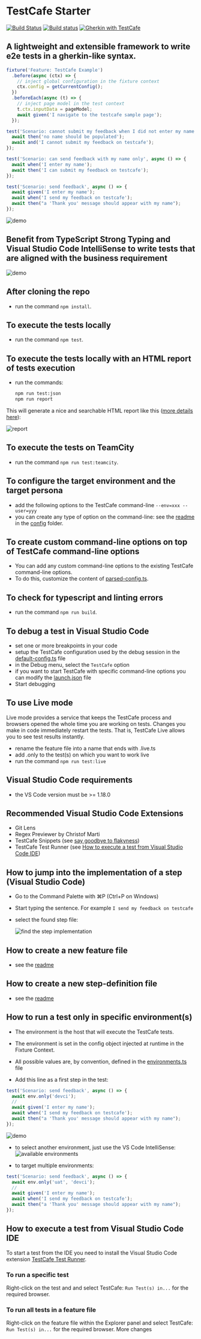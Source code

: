 # TestCafe Starter

[![Build Status](https://travis-ci.org/hdorgeval/testcafe-starter.svg?branch=master)](https://travis-ci.org/hdorgeval/testcafe-starter)
[![Build status](https://ci.appveyor.com/api/projects/status/7tlvxcnt06yy6umo?svg=true)](https://ci.appveyor.com/project/hdorgeval/testcafe-starter)
<a href="https://github.com/DevExpress/testcafe">
<img alt="Gherkin with TestCafe" src="https://img.shields.io/badge/gherkin%20with-TestCafe-2fa4cf.svg">
</a>

## A lightweight and extensible framework to write e2e tests in a gherkin-like syntax.

```typescript
fixture('Feature: TestCafe Example')
  .before(async (ctx) => {
    // inject global configuration in the fixture context
    ctx.config = getCurrentConfig();
  })
  .beforeEach(async (t) => {
    // inject page model in the test context
    t.ctx.inputData = pageModel;
    await given('I navigate to the testcafe sample page');
  });

test('Scenario: cannot submit my feedback when I did not enter my name', async () => {
  await then('no name should be populated');
  await and('I cannot submit my feedback on testcafe');
});

test('Scenario: can send feedback with my name only', async () => {
  await when('I enter my name');
  await then('I can submit my feedback on testcafe');
});

test('Scenario: send feedback', async () => {
  await given('I enter my name');
  await when('I send my feedback on testcafe');
  await then("a 'Thank you' message should appear with my name");
});
```

![demo](./.media/demo1.gif)

## Benefit from TypeScript Strong Typing and Visual Studio Code IntelliSense to write tests that are aligned with the business requirement

![demo](./.media/demo3.gif)

## After cloning the repo

- run the command `npm install`.

## To execute the tests locally

- run the command `npm test`.

## To execute the tests locally with an HTML report of tests execution

- run the commands:

  ```sh
  npm run test:json
  npm run report
  ```

This will generate a nice and searchable HTML report like this ([more details here](https://github.com/hdorgeval/testcafe-reporter-cucumber-json)):

![report](./.media/report01.png)

## To execute the tests on TeamCity

- run the command `npm run test:teamcity`.

## To configure the target environment and the target persona

- add the following options to the TestCafe command-line `--env=xxx --user=yyy`
- you can create any type of option on the command-line: see the [readme](config/README.md) in the [config](config) folder.

## To create custom command-line options on top of TestCafe command-line options

- You can add any custom command-line options to the existing TestCafe command-line options.
- To do this, customize the content of [parsed-config.ts](config/parsed-config.ts).

## To check for typescript and linting errors

- run the command `npm run build`.

## To debug a test in Visual Studio Code

- set one or more breakpoints in your code
- setup the TestCafe configuration used by the debug session in the [default-config.ts](config/default-config.ts) file
- in the Debug menu, select the `TestCafe` option
- if you want to start TestCafe with specific command-line options you can modify the [launch.json](.vscode/launch.json) file
- Start debugging

## To use Live mode

Live mode provides a service that keeps the TestCafe process and browsers opened the whole time you are working on tests. Changes you make in code immediately restart the tests. That is, TestCafe Live allows you to see test results instantly.

- rename the feature file into a name that ends with .live.ts
- add .only to the test(s) on which you want to work live
- run the command `npm run test:live`

## Visual Studio Code requirements

- the VS Code version must be >= 1.18.0

## Recommended Visual Studio Code Extensions

- Git Lens
- Regex Previewer by Christof Marti
- TestCafe Snippets (see [say goodbye to flakyness](https://github.com/hdorgeval/testcafe-snippets))
- TestCafe Test Runner (see [How to execute a test from Visual Studio Code IDE](#how-to-execute-a-test-from-visual-studio-code-ide))

## How to jump into the implementation of a step (Visual Studio Code)

- Go to the Command Palette with ⌘P (Ctrl+P on Windows)

- Start typing the sentence. For example `I send my feedback on testcafe`

- select the found step file:

  ![find the step implementation](./.media/screenshot08.png)

## How to create a new feature file

- see the [readme](features/README.md)

## How to create a new step-definition file

- see the [readme](steps/README.md)

## How to run a test only in specific environment(s)

- The environment is the host that will execute the TestCafe tests.
- The environment is set in the config object injected at runtime in the Fixture Context.
- All possible values are, by convention, defined in the [environments.ts](config/environments.ts) file

- Add this line as a first step in the test:

```typescript
test('Scenario: send feedback', async () => {
  await env.only('devci');
  //
  await given('I enter my name');
  await when('I send my feedback on testcafe');
  await then("a 'Thank you' message should appear with my name");
});
```

![demo](./.media/demo2.gif)

- to select another environment, just use the VS Code IntelliSense:
  ![available environments](./.media/screenshot04.png)

- to target multiple environments:

```typescript
test('Scenario: send feedback', async () => {
  await env.only('uat', 'devci');
  //
  await given('I enter my name');
  await when('I send my feedback on testcafe');
  await then("a 'Thank you' message should appear with my name");
});
```

## How to execute a test from Visual Studio Code IDE

To start a test from the IDE you need to install the Visual Studio Code extension [TestCafe Test Runner](https://github.com/romanresh/vscode-testcafe).

### To run a specific test

Right-click on the test and and select TestCafe: `Run Test(s) in...` for the required browser.

### To run all tests in a feature file

Right-click on the feature file within the Explorer panel and select TestCafe: `Run Test(s) in...` for the required browser. More changes
